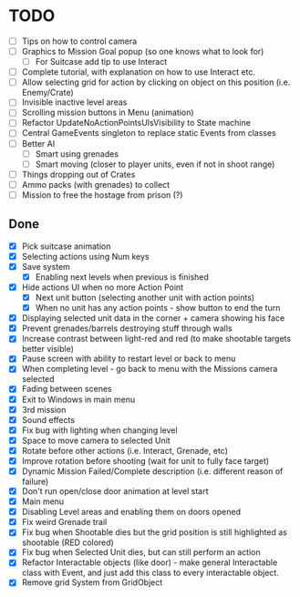 # TODO

- [ ] Tips on how to control camera
- [ ] Graphics to Mission Goal popup (so one knows what to look for)
  - [ ] For Suitcase add tip to use Interact
- [ ] Complete tutorial, with explanation on how to use Interact etc.
- [ ] Allow selecting grid for action by clicking on object on this position (i.e. Enemy/Crate)
- [ ] Invisible inactive level areas
- [ ] Scrolling mission buttons in Menu (animation)
- [ ] Refactor UpdateNoActionPointsUIsVisibility to State machine
- [ ] Central GameEvents singleton to replace static Events from classes
- [ ] Better AI
  - [ ] Smart using grenades
  - [ ] Smart moving (closer to player units, even if not in shoot range)
- [ ] Things dropping out of Crates
- [ ] Ammo packs (with grenades) to collect
- [ ] Mission to free the hostage from prison (?)

## Done

- [x] Pick suitcase animation
- [x] Selecting actions using Num keys
- [x] Save system
  - [x] Enabling next levels when previous is finished
- [x] Hide actions UI when no more Action Point
  - [x] Next unit button (selecting another unit with action points)
  - [x] When no unit has any action points - show button to end the turn
- [x] Displaying selected unit data in the corner + camera showing his face 
- [x] Prevent grenades/barrels destroying stuff through walls
- [x] Increase contrast between light-red and red (to make shootable targets better visible)
- [x] Pause screen with ability to restart level or back to menu
- [x] When completing level - go back to menu with the Missions camera selected
- [x] Fading between scenes
- [x] Exit to Windows in main menu
- [x] 3rd mission
- [x] Sound effects
- [x] Fix bug with lighting when changing level
- [x] Space to move camera to selected Unit
- [x] Rotate before other actions (i.e. Interact, Grenade, etc)
- [x] Improve rotation before shooting (wait for unit to fully face target)
- [x] Dynamic Mission Failed/Complete description (i.e. different reason of failure)
- [x] Don't run open/close door animation at level start
- [x] Main menu
- [x] Disabling Level areas and enabling them on doors opened
- [x] Fix weird Grenade trail
- [x] Fix bug when Shootable dies but the grid position is still highlighted as shootable (RED colored)
- [x] Fix bug when Selected Unit dies, but can still perform an action
- [x] Refactor Interactable objects (like door) - make general Interactable class with Event,
  and just add this class to every interactable object.
- [x] Remove grid System from GridObject
